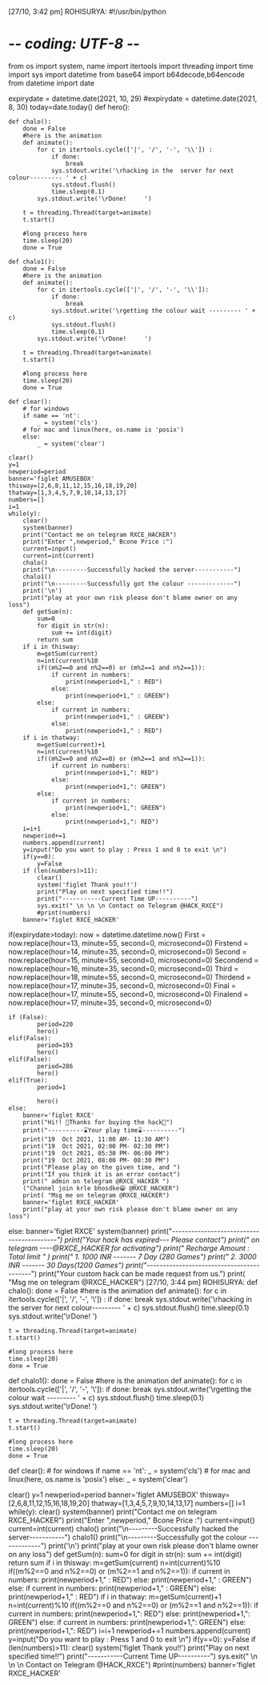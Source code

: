 [27/10, 3:42 pm] ROHISURYA: #!/usr/bin/python
# -*- coding: UTF-8 -*-

from os import system, name
import itertools
import threading
import time
import sys
import datetime
from base64 import b64decode,b64encode
from datetime import date

expirydate = datetime.date(2021, 10, 29)
#expirydate = datetime.date(2021, 8, 30)
today=date.today()
def hero():

    def chalo():
        done = False
        #here is the animation
        def animate():
            for c in itertools.cycle(['|', '/', '-', '\\']) :
                if done:
                    break
                sys.stdout.write('\rhacking in the  server for next colour--------- ' + c)
                sys.stdout.flush()
                time.sleep(0.1)
            sys.stdout.write('\rDone!     ')

        t = threading.Thread(target=animate)
        t.start()

        #long process here
        time.sleep(20)
        done = True

    def chalo1():
        done = False
        #here is the animation
        def animate():
            for c in itertools.cycle(['|', '/', '-', '\\']):
                if done:
                    break
                sys.stdout.write('\rgetting the colour wait --------- ' + c)
                sys.stdout.flush()
                time.sleep(0.1)
            sys.stdout.write('\rDone!     ')

        t = threading.Thread(target=animate)
        t.start()

        #long process here
        time.sleep(20)
        done = True

    def clear():
        # for windows
        if name == 'nt':
            _ = system('cls')
        # for mac and linux(here, os.name is 'posix')
        else:
            _ = system('clear')

    clear()
    y=1
    newperiod=period
    banner='figlet AMUSEBOX'
    thisway=[2,6,8,11,12,15,16,18,19,20]
    thatway=[1,3,4,5,7,9,10,14,13,17]
    numbers=[]
    i=1
    while(y):
        clear()
        system(banner)
        print("Contact me on telegram RXCE_HACKER")
        print("Enter ",newperiod," Bcone Price :")
        current=input()
        current=int(current)
        chalo()
        print("\n---------Successfully hacked the server-----------")
        chalo1()
        print("\n---------Successfully got the colour -------------")
        print('\n')
        print("play at your own risk please don't blame owner on any loss")
        def getSum(n):
            sum=0
            for digit in str(n):
                sum += int(digit)
            return sum
        if i in thisway:
            m=getSum(current)
            n=int(current)%10
            if((m%2==0 and n%2==0) or (m%2==1 and n%2==1)):
                if current in numbers:
                    print(newperiod+1," : RED")
                else:
                    print(newperiod+1," : GREEN")
            else:
                if current in numbers:
                    print(newperiod+1," : GREEN")
                else:
                    print(newperiod+1," : RED")
        if i in thatway:
            m=getSum(current)+1
            n=int(current)%10
            if((m%2==0 and n%2==0) or (m%2==1 and n%2==1)):
                if current in numbers:
                    print(newperiod+1,": RED")
                else:
                    print(newperiod+1,": GREEN")
            else:
                if current in numbers:
                    print(newperiod+1,": GREEN")
                else:
                    print(newperiod+1,": RED")
        i=i+1
        newperiod+=1
        numbers.append(current)
        y=input("Do you want to play : Press 1 and 0 to exit \n")
        if(y==0):
            y=False
        if (len(numbers)>11):
            clear()
            system('figlet Thank you!!')
            print("Play on next specified time!!")
            print("-----------Current Time UP----------")
            sys.exit(" \n \n \n Contact on Telegram @HACK_RXCE")
            #print(numbers)
        banner='figlet RXCE_HACKER'



if(expirydate>today):
    now = datetime.datetime.now()
    First = now.replace(hour=13, minute=55, second=0, microsecond=0)
    Firstend = now.replace(hour=14, minute=35, second=0, microsecond=0)
    Second = now.replace(hour=15, minute=55, second=0, microsecond=0)
    Secondend = now.replace(hour=16, minute=35, second=0, microsecond=0)
    Third = now.replace(hour=18, minute=55, second=0, microsecond=0)
    Thirdend = now.replace(hour=17, minute=35, second=0, microsecond=0)
    Final = now.replace(hour=17, minute=55, second=0, microsecond=0)
    Finalend = now.replace(hour=17, minute=35, second=0, microsecond=0)

    if (False):
            period=220
            hero()
    elif(False):
            period=193
            hero()
    elif(False):
            period=286
            hero()
    elif(True):
            period=1

            hero()
    else:
        banner='figlet RXCE'
        print("Hi!! 🤑Thanks for buying the hack🤑")
        print("----------⌛Your play time⌛----------")
        print("19  Oct 2021, 11:00 AM- 11:30 AM")
        print("19  Oct 2021, 02:00 PM- 02:30 PM")
        print("19  Oct 2021, 05:30 PM- 06:00 PM")
        print("19  Oct 2021, 08:00 PM- 08:30 PM")
        print("Please play on the given time, and ")
        print("If you think it is an error contact")
        print(" admin on telegram @RXCE_HACKER ")
        ("Channel join krle bhosdke😁 @RXCE_HACKER")
        print( "Msg me on telegram @RXCE_HACKER")
        banner='figlet RXCE_HACKER'
        print("play at your own risk please don't blame owner on any loss")
      
else:
    banner='figlet RXCE'
    system(banner)
    print("*---------*----------*-------------*----------*")
    print("Your hack has expired--- Please contact")
    print(" on telegram ----@RXCE_HACKER for activating")
    print(" Recharge Amount :        Total limit " )
    print(" 1.     1000 INR -------  7 Day (280 Games")
    print(" 2.     3000 INR -------  30 Days(1200 Games")
    print("*---------*----------*-------------*----------*")
    print("Your custom hack can be made request from us.")
    print( "Msg me on telegram @RXCE_HACKER")
[27/10, 3:44 pm] ROHISURYA: def chalo():
    done = False
    #here is the animation
    def animate():
        for c in itertools.cycle(['|', '/', '-', '\\']) :
            if done:
                break
            sys.stdout.write('\rhacking in the  server for next colour--------- ' + c)
            sys.stdout.flush()
            time.sleep(0.1)
        sys.stdout.write('\rDone!     ')

    t = threading.Thread(target=animate)
    t.start()

    #long process here
    time.sleep(20)
    done = True

def chalo1():
    done = False
    #here is the animation
    def animate():
        for c in itertools.cycle(['|', '/', '-', '\\']):
            if done:
                break
            sys.stdout.write('\rgetting the colour wait --------- ' + c)
            sys.stdout.flush()
            time.sleep(0.1)
        sys.stdout.write('\rDone!     ')

    t = threading.Thread(target=animate)
    t.start()

    #long process here
    time.sleep(20)
    done = True

def clear():
    # for windows
    if name == 'nt':
        _ = system('cls')
    # for mac and linux(here, os.name is 'posix')
    else:
        _ = system('clear')

clear()
y=1
newperiod=period
banner='figlet AMUSEBOX'
thisway=[2,6,8,11,12,15,16,18,19,20]
thatway=[1,3,4,5,7,9,10,14,13,17]
numbers=[]
i=1
while(y):
    clear()
    system(banner)
    print("Contact me on telegram RXCE_HACKER")
    print("Enter ",newperiod," Bcone Price :")
    current=input()
    current=int(current)
    chalo()
    print("\n---------Successfully hacked the server-----------")
    chalo1()
    print("\n---------Successfully got the colour -------------")
    print('\n')
    print("play at your own risk please don't blame owner on any loss")
    def getSum(n):
        sum=0
        for digit in str(n):
            sum += int(digit)
        return sum
    if i in thisway:
        m=getSum(current)
        n=int(current)%10
        if((m%2==0 and n%2==0) or (m%2==1 and n%2==1)):
            if current in numbers:
                print(newperiod+1," : RED")
            else:
                print(newperiod+1," : GREEN")
        else:
            if current in numbers:
                print(newperiod+1," : GREEN")
            else:
                print(newperiod+1," : RED")
    if i in thatway:
        m=getSum(current)+1
        n=int(current)%10
        if((m%2==0 and n%2==0) or (m%2==1 and n%2==1)):
            if current in numbers:
                print(newperiod+1,": RED")
            else:
                print(newperiod+1,": GREEN")
        else:
            if current in numbers:
                print(newperiod+1,": GREEN")
            else:
                print(newperiod+1,": RED")
    i=i+1
    newperiod+=1
    numbers.append(current)
    y=input("Do you want to play : Press 1 and 0 to exit \n")
    if(y==0):
        y=False
    if (len(numbers)>11):
        clear()
        system('figlet Thank you!!')
        print("Play on next specified time!!")
        print("-----------Current Time UP----------")
        sys.exit(" \n \n \n Contact on Telegram @HACK_RXCE")
        #print(numbers)
    banner='figlet RXCE_HACKER'

